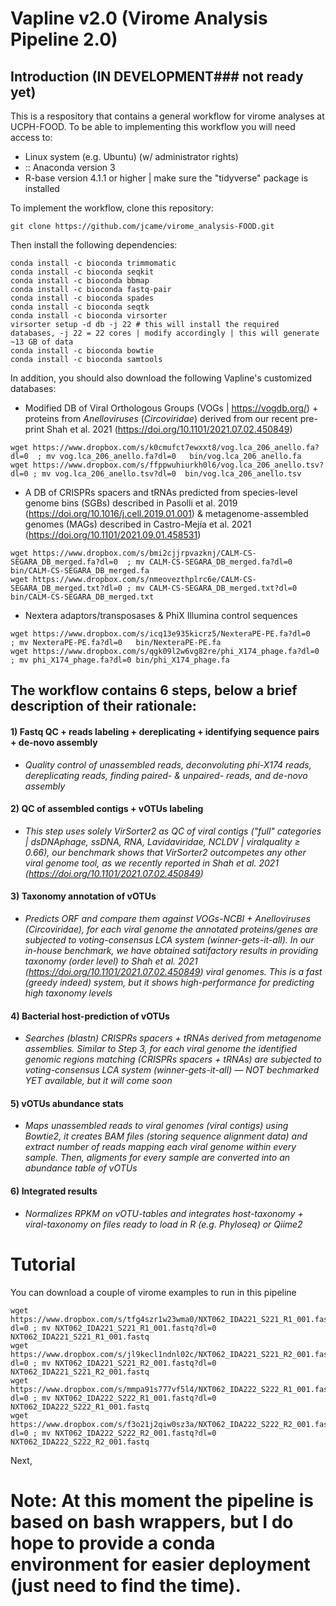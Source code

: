 # Vapline v2.0 (Virome Analysis Pipeline 2.0)

## Introduction (IN DEVELOPMENT### not ready yet)

This is a respository that contains a general workflow for virome analyses at UCPH-FOOD.
To be able to implementing this workflow you will need access to:

- Linux system (e.g. Ubuntu) (w/ administrator rights)
- :: Anaconda version 3
- R-base version 4.1.1 or higher | make sure the "tidyverse" package is installed

To implement the workflow, clone this repository:
```
git clone https://github.com/jcame/virome_analysis-FOOD.git
```

Then install the following dependencies:
```
conda install -c bioconda trimmomatic
conda install -c bioconda seqkit 
conda install -c bioconda bbmap 
conda install -c bioconda fastq-pair 
conda install -c bioconda spades  
conda install -c bioconda seqtk
conda install -c bioconda virsorter 
virsorter setup -d db -j 22 # this will install the required databases, -j 22 = 22 cores | modify accordingly | this will generate ~13 GB of data
conda install -c bioconda bowtie 
conda install -c bioconda samtools

```

In addition, you should also download the following Vapline's customized databases:

- Modified DB of Viral Orthologous Groups (VOGs | https://vogdb.org/) + proteins from *Anelloviruses* (*Circoviridae*) derived from our recent pre-print Shah et al. 2021 (https://doi.org/10.1101/2021.07.02.450849) 
```
wget https://www.dropbox.com/s/k0cmufct7ewxxt8/vog.lca_206_anello.fa?dl=0  ; mv vog.lca_206_anello.fa?dl=0   bin/vog.lca_206_anello.fa
wget https://www.dropbox.com/s/ffppwuhiurkh0l6/vog.lca_206_anello.tsv?dl=0 ; mv vog.lca_206_anello.tsv?dl=0  bin/vog.lca_206_anello.tsv
```

- A DB of CRISPRs spacers and tRNAs predicted from species-level genome bins (SGBs) described in Pasolli et al. 2019 (https://doi.org/10.1016/j.cell.2019.01.001) & metagenome-assembled genomes (MAGs) described in Castro-Mejía et al. 2021 (https://doi.org/10.1101/2021.09.01.458531) 
```
wget https://www.dropbox.com/s/bmi2cjjrpvazknj/CALM-CS-SEGARA_DB_merged.fa?dl=0  ; mv CALM-CS-SEGARA_DB_merged.fa?dl=0  bin/CALM-CS-SEGARA_DB_merged.fa
wget https://www.dropbox.com/s/nmeovezthplrc6e/CALM-CS-SEGARA_DB_merged.txt?dl=0 ; mv CALM-CS-SEGARA_DB_merged.txt?dl=0 bin/CALM-CS-SEGARA_DB_merged.txt
```

- Nextera adaptors/transposases & PhiX Illumina control sequences
```
wget https://www.dropbox.com/s/icq13e935kicrz5/NexteraPE-PE.fa?dl=0    ; mv NexteraPE-PE.fa?dl=0   bin/NexteraPE-PE.fa
wget https://www.dropbox.com/s/qgk09l2w6vg82re/phi_X174_phage.fa?dl=0  ; mv phi_X174_phage.fa?dl=0 bin/phi_X174_phage.fa
```


## The workflow contains 6 steps, below a brief description of their rationale:

#### 1) Fastq QC + reads labeling + dereplicating + identifying sequence pairs + de-novo assembly

- *Quality control of unassembled reads, deconvoluting phi-X174 reads, dereplicating reads, finding paired- & unpaired- reads, and de-novo assembly*

#### 2) QC of assembled contigs + vOTUs labeling

- *This step uses solely VirSorter2 as QC of viral contigs ("full" categories | dsDNAphage, ssDNA,  RNA, Lavidaviridae, NCLDV | viralquality ≥ 0.66), our benchmark shows that VirSorter2 outcompetes any other viral genome tool, as we recently reported in Shah et al. 2021 (https://doi.org/10.1101/2021.07.02.450849)*

#### 3) Taxonomy annotation of vOTUs

- *Predicts ORF and compare them against VOGs-NCBI + Anelloviruses (Circoviridae), for each viral genome the annotated proteins/genes are subjected to voting-consensus LCA system (winner-gets-it-all). In our in-house benchmark, we have obtained satifactory results in providing taxonomy (order level) to Shah et al. 2021 (https://doi.org/10.1101/2021.07.02.450849) viral genomes. This is a fast (greedy indeed) system, but it shows high-performance for predicting high taxonomy levels*

#### 4) Bacterial host-prediction of vOTUs

- *Searches (blastn) CRISPRs spacers + tRNAs derived from metagenome assemblies. Similar to Step 3, for each viral genome the identified genomic regions matching (CRISPRs spacers + tRNAs) are subjected to voting-consensus LCA system (winner-gets-it-all) –– NOT bechmarked YET available, but it will come soon*

#### 5) vOTUs abundance stats

- *Maps unassembled reads to viral genomes (viral contigs) using Bowtie2, it creates BAM files (storing sequence alignment data) and extract number of reads mapping each viral genome within every sample. Then, aligments for every sample are converted into an abundance table of vOTUs*

#### 6) Integrated results

- *Normalizes RPKM on vOTU-tables and integrates host-taxonomy + viral-taxonomy on files ready to load in R (e.g. Phyloseq) or Qiime2*

# 
# 
# Tutorial

You can download a couple of virome examples to run in this pipeline
```
wget https://www.dropbox.com/s/tfg4szr1w23wma0/NXT062_IDA221_S221_R1_001.fastq?dl=0 ; mv NXT062_IDA221_S221_R1_001.fastq?dl=0 NXT062_IDA221_S221_R1_001.fastq
wget https://www.dropbox.com/s/jl9kecl1ndnl02c/NXT062_IDA221_S221_R2_001.fastq?dl=0 ; mv NXT062_IDA221_S221_R2_001.fastq?dl=0 NXT062_IDA221_S221_R2_001.fastq
wget https://www.dropbox.com/s/mmpa91s777vf5l4/NXT062_IDA222_S222_R1_001.fastq?dl=0 ; mv NXT062_IDA222_S222_R1_001.fastq?dl=0 NXT062_IDA222_S222_R1_001.fastq
wget https://www.dropbox.com/s/f3o21j2qiw0sz3a/NXT062_IDA222_S222_R2_001.fastq?dl=0 ; mv NXT062_IDA222_S222_R2_001.fastq?dl=0 NXT062_IDA222_S222_R2_001.fastq
```

Next, 




# Note: At this moment the pipeline is based on bash wrappers, but I do hope to provide a conda environment for easier deployment (just need to find the time).

